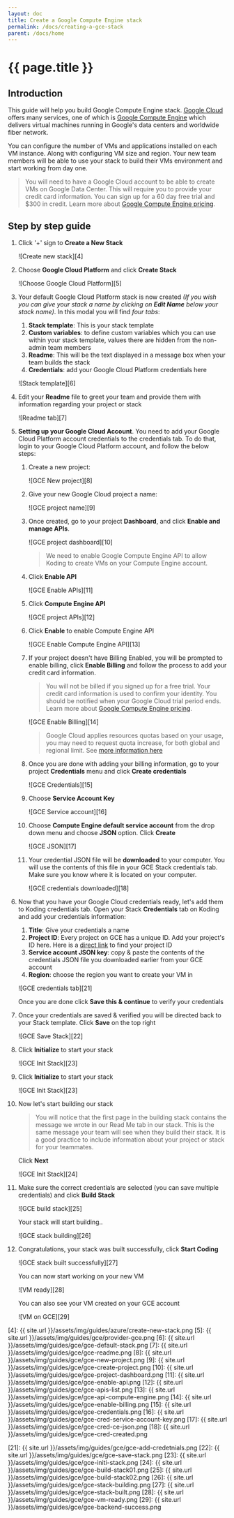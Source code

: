 ```yaml
---
layout: doc
title: Create a Google Compute Engine stack
permalink: /docs/creating-a-gce-stack
parent: /docs/home
---
```


# {{ page.title }}

## Introduction

This guide will help you build Google Compute Engine stack. [Google Cloud][1] offers many services, one of which is [Google Compute Engine][2] which delivers virtual machines running in Google's data centers and worldwide fiber network.

You can configure the number of VMs and applications installed on each VM instance. Along with configuring VM size and region.
Your new team members will be able to use your stack to build their VMs environment and start working from day one.

> You will need to have a Google Cloud account to be able to create VMs on Google Data Center. This will require you to provide your credit card information. You can sign up for a 60 day free trial and $300 in credit. Learn more about [Google Compute Engine pricing][3].

## Step by step guide

1. Click '+' sign to **Create a New Stack**

    ![Create new stack][4]

2. Choose **Google Cloud Platform** and click **Create Stack**

    ![Choose Google Cloud Platform][5]

3. Your default Google Cloud Platform stack is now created _(If you wish you can give your stack a name by clicking on **Edit Name** below your stack name)_. In this modal you will find _four tabs_:

    1.  **Stack template**: This is your stack template
    2.  **Custom variables**: to define custom variables which you can use within your stack template, values there are hidden from the non-admin team members
    3.  **Readme**: This will be the text displayed in a message box when your team builds the stack
    4.  **Credentials**: add your Google Cloud Platform credentials here

    ![Stack template][6]

4. Edit your **Readme** file to greet your team and provide them with information regarding your project or stack

    ![Readme tab][7]

5. **Setting up your Google Cloud Account**. You need to add your Google Cloud Platform account credentials to the credentials tab. To do that, login to your Google Cloud Platform account, and follow the below steps:

    1. Create a new project:

        ![GCE New project][8]

    2. Give your new Google Cloud project a name:

        ![GCE project name][9]

    3. Once created, go to your project **Dashboard**, and click **Enable and manage APIs**.

        ![GCE project dashboard][10]

        > We need to enable Google Compute Engine API to allow Koding to create VMs on your Compute Engine account.

    4. Click **Enable API**

        ![GCE Enable APIs][11]

    5. Click **Compute Engine API**

        ![GCE project APIs][12]

    6. Click **Enable** to enable Compute Engine API

        ![GCE Enable Compute Engine API][13]   

    7. If your project doesn't have Billing Enabled, you will be prompted to enable billing, click **Enable Billing** and follow the process to add your credit card information.

        > You will not be billed if you signed up for a free trial. Your credit card information is used to confirm your identity. You should be notified when your Google Cloud trial period ends. Learn more about [Google Compute Engine pricing][3].

        ![GCE Enable Billing][14]

        > Google Cloud applies resources quotas based on your usage, you may need to request quota increase, for both global and regional limit. See [more information here](https://cloud.google.com/compute/docs/resource-quotas)

    8. Once you are done with adding your billing information, go to your project **Credentials** menu and click **Create credentials**

        ![GCE Credentials][15]

    9. Choose **Service Account Key**

        ![GCE Service account][16]

    10. Choose **Compute Engine default service account** from the drop down menu and choose **JSON** option. Click **Create**

        ![GCE JSON][17]

    11. Your credential JSON file will be **downloaded** to your computer. You will use the contents of this file in your GCE Stack credentials tab. Make sure you know where it is located on your computer.

        ![GCE credentials downloaded][18]

6. Now that you have your Google Cloud credentials ready, let's add them to Koding credentials tab. Open your Stack **Credentials** tab on Koding and add your credentials information:

    1. **Title**: Give your credentials a name
    2. **Project ID**: Every project on GCE has a unique ID. Add your project's ID here. Here is a [direct link][20] to find your project ID
    3. **Service account JSON key**: copy & paste the contents of the credentials JSON file you downloaded earlier from your GCE account
    4. **Region**: choose the region you want to create your VM in

    ![GCE credentials tab][21]

    Once you are done click **Save this & continue** to verify your credentials

7. Once your credentials are saved & verified you will be directed back to your Stack template. Click **Save** on the top right

    ![GCE Save Stack][22]

8. Click **Initialize** to start your stack

    ![GCE Init Stack][23]

9. Click **Initialize** to start your stack

    ![GCE Init Stack][23]

10. Now let's start building our stack

    > You will notice that the first page in the building stack contains the message we wrote in our Read Me tab in our stack. This is the same message your team will see when they build their stack. It is a good practice to include information about your project or stack for your teammates.

    Click **Next**

    ![GCE Init Stack][24]

11. Make sure the correct credentials are selected (you can save multiple credentials) and click **Build Stack**

    ![GCE build stack][25]

    Your stack will start building..

    ![GCE stack building][26]

12. Congratulations, your stack was built successfully, click **Start Coding**

    ![GCE stack built successfully][27]

    You can now start working on your new VM

    ![VM ready][28]

    You can also see your VM created on your GCE account

    ![VM on GCE][29]


[1]: https://cloud.google.com/
[2]: https://cloud.google.com/compute/
[3]: https://cloud.google.com/compute/pricing
[4]: {{ site.url }}/assets/img/guides/azure/create-new-stack.png
[5]: {{ site.url }}/assets/img/guides/gce/provider-gce.png
[6]: {{ site.url }}/assets/img/guides/gce/gce-default-stack.png
[7]: {{ site.url }}/assets/img/guides/gce/gce-readme.png
[8]: {{ site.url }}/assets/img/guides/gce/gce-new-project.png
[9]: {{ site.url }}/assets/img/guides/gce/gce-create-project.png
[10]: {{ site.url }}/assets/img/guides/gce/gce-project-dashboard.png
[11]: {{ site.url }}/assets/img/guides/gce/gce-enable-api.png
[12]: {{ site.url }}/assets/img/guides/gce/gce-apis-list.png
[13]: {{ site.url }}/assets/img/guides/gce/gce-api-compute-engine.png
[14]: {{ site.url }}/assets/img/guides/gce/gce-enable-billing.png
[15]: {{ site.url }}/assets/img/guides/gce/gce-credentials.png
[16]: {{ site.url }}/assets/img/guides/gce/gce-cred-service-account-key.png
[17]: {{ site.url }}/assets/img/guides/gce/gce-cred-ce-json.png
[18]: {{ site.url }}/assets/img/guides/gce/gce-cred-created.png

[20]: https://console.cloud.google.com/iam-admin/settings
[21]: {{ site.url }}/assets/img/guides/gce/gce-add-credetnials.png
[22]: {{ site.url }}/assets/img/guides/gce/gce-save-stack.png
[23]: {{ site.url }}/assets/img/guides/gce/gce-initi-stack.png
[24]: {{ site.url }}/assets/img/guides/gce/gce-build-stack01.png
[25]: {{ site.url }}/assets/img/guides/gce/gce-build-stack02.png
[26]: {{ site.url }}/assets/img/guides/gce/gce-stack-building.png
[27]: {{ site.url }}/assets/img/guides/gce/gce-stack-built.png
[28]: {{ site.url }}/assets/img/guides/gce/gce-vm-ready.png
[29]: {{ site.url }}/assets/img/guides/gce/gce-backend-success.png
